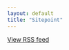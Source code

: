 ```yaml
---
layout: default
title: "Sitepoint"
---
```


<script language="JavaScript" src="http://feed2js.org//feed2js.php?src=http%3A%2F%2Fwww.sitepoint.com%2Ffeed%2F&num=6&desc=150>1&date=y&utf=y"  charset="UTF-8" type="text/javascript"></script>

<noscript>
<a href="http://feed2js.org//feed2js.php?src=http%3A%2F%2Fwww.sitepoint.com%2Ffeed%2F&num=6&desc=150>1&date=y&utf=y&html=y">View RSS feed</a>
</noscript>
